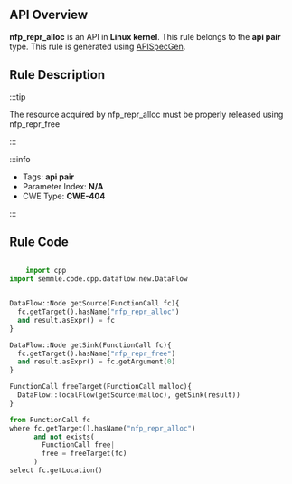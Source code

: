 ---
---


## API Overview
**nfp_repr_alloc** is an API in **Linux kernel**. This rule belongs to the **api pair** type. This rule is generated using [APISpecGen](../../tools/APISpecGen).
## Rule Description

:::tip

The resource acquired by nfp_repr_alloc must be properly released using nfp_repr_free

:::

:::info

- Tags: **api pair**
- Parameter Index: **N/A**
- CWE Type: **CWE-404**

:::

## Rule Code
```python

    import cpp
import semmle.code.cpp.dataflow.new.DataFlow


DataFlow::Node getSource(FunctionCall fc){
  fc.getTarget().hasName("nfp_repr_alloc")
  and result.asExpr() = fc
}

DataFlow::Node getSink(FunctionCall fc){
  fc.getTarget().hasName("nfp_repr_free")
  and result.asExpr() = fc.getArgument(0)
}

FunctionCall freeTarget(FunctionCall malloc){
  DataFlow::localFlow(getSource(malloc), getSink(result))
}

from FunctionCall fc
where fc.getTarget().hasName("nfp_repr_alloc")
      and not exists(
        FunctionCall free| 
        free = freeTarget(fc)
      )
select fc.getLocation()

    
```